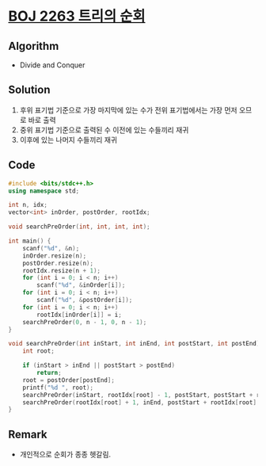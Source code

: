 [BOJ 2263 트리의 순회](https://www.acmicpc.net/problem/2263)
=====
Algorithm
-----
* Divide and Conquer

Solution
-----
1. 후위 표기법 기준으로 가장 마지막에 있는 수가 전위 표기법에서는 가장 먼저 오므로 바로 출력
2. 중위 표기법 기준으로 출력된 수 이전에 있는 수들끼리 재귀
3. 이후에 있는 나머지 수들끼리 재귀

Code
-----

```cpp
#include <bits/stdc++.h>
using namespace std;

int n, idx;
vector<int> inOrder, postOrder, rootIdx;

void searchPreOrder(int, int, int, int);

int main() {
	scanf("%d", &n);
	inOrder.resize(n);
	postOrder.resize(n);
	rootIdx.resize(n + 1);
	for (int i = 0; i < n; i++)
		scanf("%d", &inOrder[i]);
	for (int i = 0; i < n; i++)
		scanf("%d", &postOrder[i]);
	for (int i = 0; i < n; i++)
		rootIdx[inOrder[i]] = i;
	searchPreOrder(0, n - 1, 0, n - 1);
}

void searchPreOrder(int inStart, int inEnd, int postStart, int postEnd) {
	int root;

	if (inStart > inEnd || postStart > postEnd)
		return;
	root = postOrder[postEnd];
	printf("%d ", root);
	searchPreOrder(inStart, rootIdx[root] - 1, postStart, postStart + rootIdx[root] - inStart - 1);
	searchPreOrder(rootIdx[root] + 1, inEnd, postStart + rootIdx[root] - inStart, postEnd - 1);
}
```

Remark
-----
* 개인적으로 순회가 종종 헷갈림.